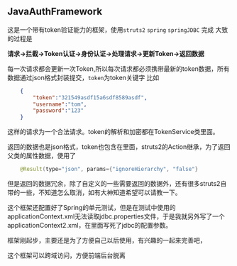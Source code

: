 ## JavaAuthFramework

这是一个带有token验证能力的框架，使用`struts2` `spring` `springJDBC` 完成
大致的过程是 

**请求->拦截->Token认证->身份认证->处理请求->更新Token->返回数据**

每一次请求都会更新一次Token,所以每次请求都必须携带最新的token数据，所有数据通过json格式封装提交，`token`为token关键字 比如

```json
	{
		"token":"321549asdf15a6sdf8589asdf",
		"username":"tom",
		"password":"123"
	}
```

这样的请求为一个合法请求。token的解析和加密都在TokenService类里面。

返回的数据也是json格式，token也包含在里面，struts2的Action继承，为了返回父类的属性数据，使用了

```java
	@Result(type="json", params={"ignoreHierarchy", "false"}
```

但是返回的数据冗余，除了自定义的一些需要返回的数据外，还有很多struts2自带的一些，不知道怎么取消，如有大神知道希望可以请教一下。

这个框架还配置好了Spring的单元测试，但是在测试中使用的applicationContext.xml无法读取jdbc.properties文件，于是我就另外写了一个applicationContext2.xml，在里面写死了jdbc的配置参数。

框架刚起步，主要还是为了方便自己以后使用，有兴趣的一起来完善吧，

这个框架可以跨域访问，方便前端后台脱离
